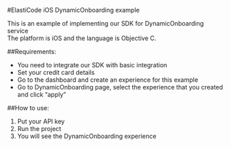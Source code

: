 #ElastiCode iOS DynamicOnboarding example

This is an example of implementing our SDK for DynamicOnboarding service  
The platform is iOS and the language is Objective C.

##Requirements:

- You need to integrate our SDK with basic integration
- Set your credit card details
- Go to the dashboard and create an experience for this example
- Go to DynamicOnboarding page, select the experience that you created and click “apply”
 
##How to use:

1) Put your API key  
2) Run the project  
3) You will see the DynamicOnboarding experience 
